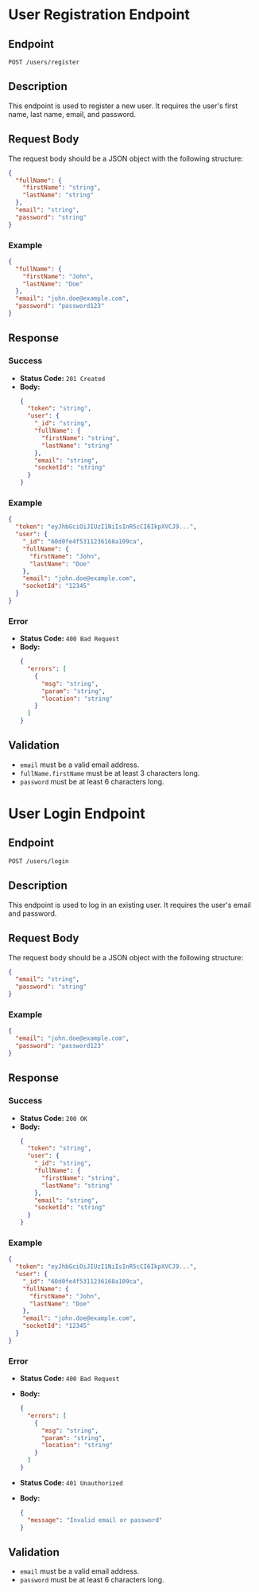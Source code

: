 # User Registration Endpoint

## Endpoint
`POST /users/register`

## Description
This endpoint is used to register a new user. It requires the user's first name, last name, email, and password.

## Request Body
The request body should be a JSON object with the following structure:
```json
{
  "fullName": {
    "firstName": "string",
    "lastName": "string"
  },
  "email": "string",
  "password": "string"
}
```

### Example
```json
{
  "fullName": {
    "firstName": "John",
    "lastName": "Doe"
  },
  "email": "john.doe@example.com",
  "password": "password123"
}
```

## Response

### Success
- **Status Code:** `201 Created`
- **Body:**
  ```json
  {
    "token": "string",
    "user": {
      "_id": "string",
      "fullName": {
        "firstName": "string",
        "lastName": "string"
      },
      "email": "string",
      "socketId": "string"
    }
  }
  ```

### Example
```json
{
  "token": "eyJhbGciOiJIUzI1NiIsInR5cCI6IkpXVCJ9...",
  "user": {
    "_id": "60d0fe4f5311236168a109ca",
    "fullName": {
      "firstName": "John",
      "lastName": "Doe"
    },
    "email": "john.doe@example.com",
    "socketId": "12345"
  }
}
```

### Error
- **Status Code:** `400 Bad Request`
- **Body:**
  ```json
  {
    "errors": [
      {
        "msg": "string",
        "param": "string",
        "location": "string"
      }
    ]
  }
  ```

## Validation
- `email` must be a valid email address.
- `fullName.firstName` must be at least 3 characters long.
- `password` must be at least 6 characters long.

# User Login Endpoint

## Endpoint
`POST /users/login`

## Description
This endpoint is used to log in an existing user. It requires the user's email and password.

## Request Body
The request body should be a JSON object with the following structure:
```json
{
  "email": "string",
  "password": "string"
}
```

### Example
```json
{
  "email": "john.doe@example.com",
  "password": "password123"
}
```

## Response

### Success
- **Status Code:** `200 OK`
- **Body:**
  ```json
  {
    "token": "string",
    "user": {
      "_id": "string",
      "fullName": {
        "firstName": "string",
        "lastName": "string"
      },
      "email": "string",
      "socketId": "string"
    }
  }
  ```

### Example
```json
{
  "token": "eyJhbGciOiJIUzI1NiIsInR5cCI6IkpXVCJ9...",
  "user": {
    "_id": "60d0fe4f5311236168a109ca",
    "fullName": {
      "firstName": "John",
      "lastName": "Doe"
    },
    "email": "john.doe@example.com",
    "socketId": "12345"
  }
}
```

### Error
- **Status Code:** `400 Bad Request`
- **Body:**
  ```json
  {
    "errors": [
      {
        "msg": "string",
        "param": "string",
        "location": "string"
      }
    ]
  }
  ```

- **Status Code:** `401 Unauthorized`
- **Body:**
  ```json
  {
    "message": "Invalid email or password"
  }
  ```

## Validation
- `email` must be a valid email address.
- `password` must be at least 6 characters long.